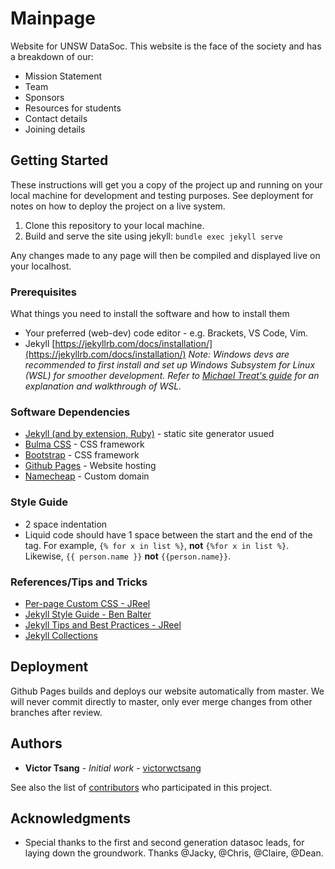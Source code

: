 # Mainpage

Website for UNSW DataSoc. This website is the face of the society and has a breakdown of our:

* Mission Statement
* Team
* Sponsors
* Resources for students
* Contact details
* Joining details

## Getting Started

These instructions will get you a copy of the project up and running on your local machine for development and testing purposes. See deployment for notes on how to deploy the project on a live system.

1. Clone this repository to your local machine.
2. Build and serve the site using jekyll: `bundle exec jekyll serve`

Any changes made to any page will then be compiled and displayed live on your localhost.

### Prerequisites

What things you need to install the software and how to install them

* Your preferred (web-dev) code editor - e.g. Brackets, VS Code, Vim.
* Jekyll [https://jekyllrb.com/docs/installation/](https://jekyllrb.com/docs/installation/)
  *Note: Windows devs are recommended to first install and set up Windows Subsystem for Linux (WSL) for smoother development. Refer to [Michael Treat's guide](https://github.com/michaeltreat/Windows-Subsystem-For-Linux-Setup-Guide) for an explanation and walkthrough of WSL.*

### Software Dependencies

* [Jekyll (and by extension, Ruby)](https://jekyllrb.com/) - static site generator usued
* [Bulma CSS](https://bulma.io/) - CSS framework
* [Bootstrap](https://getbootstrap.com/) - CSS framework
* [Github Pages](https://pages.github.com/) - Website hosting
* [Namecheap](https://www.namecheap.com/) - Custom domain

### Style Guide

* 2 space indentation
* Liquid code should have 1 space between the start and the end of the tag. For example, `{% for x in list %}`, **not** `{%for x in list %}`. Likewise, `{{ person.name }}` **not** `{{person.name}}`.

### References/Tips and Tricks

* [Per-page Custom CSS - JReel](https://jreel.github.io/per-page-custom-css-in-jekyll/)
* [Jekyll Style Guide - Ben Balter](https://ben.balter.com/jekyll-style-guide/)
* [Jekyll Tips and Best Practices - JReel](https://jreel.github.io/jekyll-tips-tricks-and-best-practices/)
* [Jekyll Collections](https://ben.balter.com/2015/02/20/jekyll-collections/)

## Deployment

Github Pages builds and deploys our website automatically from master. We will never commit directly to master, only ever merge changes from other branches after review.

## Authors

* **Victor Tsang** - *Initial work* - [victorwctsang](https://github.com/victorwctsang)

See also the list of [contributors](https://github.com/your/project/contributors) who participated in this project.

## Acknowledgments

* Special thanks to the first and second generation datasoc leads, for laying down the groundwork. Thanks @Jacky, @Chris, @Claire, @Dean.
